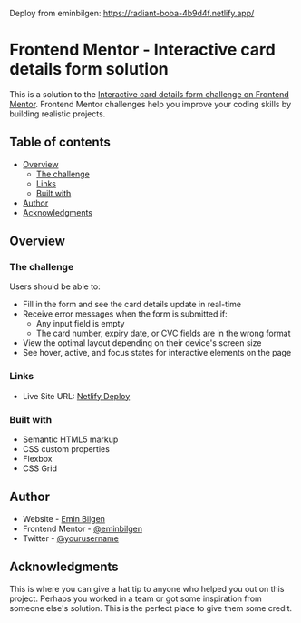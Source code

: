 Deploy from eminbilgen: https://radiant-boba-4b9d4f.netlify.app/

# Frontend Mentor - Interactive card details form solution

This is a solution to the [Interactive card details form challenge on Frontend Mentor](https://www.frontendmentor.io/challenges/interactive-card-details-form-XpS8cKZDWw). Frontend Mentor challenges help you improve your coding skills by building realistic projects. 

## Table of contents

- [Overview](#overview)
  - [The challenge](#the-challenge)
  - [Links](#links)
  - [Built with](#built-with)
- [Author](#author)
- [Acknowledgments](#acknowledgments)


## Overview

### The challenge

Users should be able to:

- Fill in the form and see the card details update in real-time
- Receive error messages when the form is submitted if:
  - Any input field is empty
  - The card number, expiry date, or CVC fields are in the wrong format
- View the optimal layout depending on their device's screen size
- See hover, active, and focus states for interactive elements on the page



### Links

- Live Site URL: [Netlify Deploy](https://radiant-boba-4b9d4f.netlify.app/)

### Built with

- Semantic HTML5 markup
- CSS custom properties
- Flexbox
- CSS Grid


## Author

- Website - [Emin Bilgen](https://eminbilgen.github.io)
- Frontend Mentor - [@eminbilgen](https://www.frontendmentor.io/profile/eminbilgen)
- Twitter - [@yourusername](https://www.twitter.com/eminbilgen00)


## Acknowledgments

This is where you can give a hat tip to anyone who helped you out on this project. Perhaps you worked in a team or got some inspiration from someone else's solution. This is the perfect place to give them some credit.
